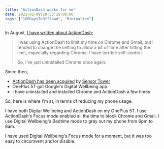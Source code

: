 ```yaml
---
title: "ActionDash works for me"
date: 2021-02-09T20:53:18-08:00
tags: ["100DaysToOffload", "Minimalism"]
---
```


In August, [I have written about ActionDash](https://blog.8-p.info/en/2020/08/13/action-dash/);

> I was using ActionDash to limit my time on Chrome and Gmail, but I tended to change the setting to allow a bit of time after hitting the limit, especially regarding Chrome. I have terrible self-control.
>
> So, I’ve just uninstalled Chrome once again.

Since then,

- [ActionDash has been acquired](https://blog.actionlauncher.com/actiondash-has-been-acquired-d8d86c7b5f4) by [Sensor Tower](https://sensortower.com/about)
- OnePlus 5T got Google's Digital Wellbeing app
- I have uninstalled and installed Chrome and ActionDash a few times

So, here is where I'm at, in terms of reducing my phone usage.

I have both Digital Wellbeing and ActionDash on my OnePlus 5T. I use ActionDash's Focus mode enabled all the time to block Chrome and Gmail. I use Digital Wellbeing's Bedtime mode to gray out my phone from 6pm to 8am.

I have used Digital Wellbeing's Focus mode for a moment, but it was too easy to circumvent and/or disable.

